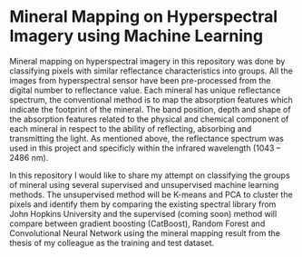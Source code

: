 # Mineral Mapping on Hyperspectral Imagery using Machine Learning

Mineral mapping on hyperspectral imagery in this repository was done by classifying pixels with similar reflectance characteristics into groups. All the images from hyperspectral sensor have been pre-processed from the digital number to reflectance value.
Each mineral has unique reflectance spectrum, the conventional method is to map the absorption features which indicate the footprint of the mineral. The band position, depth and shape of the absorption features related to the physical and chemical component of each mineral in respect to the ability of reflecting, absorbing and transmitting the light.
As mentioned above, the reflectance spectrum was used in this project and specificly within the infrared wavelength (1043 – 2486 nm).


In this repository I would like to share my attempt on classifying the groups of mineral using several supervised and unsupervised machine learning methods.
The unsupervised method will be K-means and PCA to cluster the pixels and identify them by comparing the existing spectral library from John Hopkins University and the supervised (coming soon) method will compare between gradient boosting (CatBoost), Random Forest and Convolutional Neural Network using the mineral mapping result from the thesis of my colleague as the training and test dataset.
